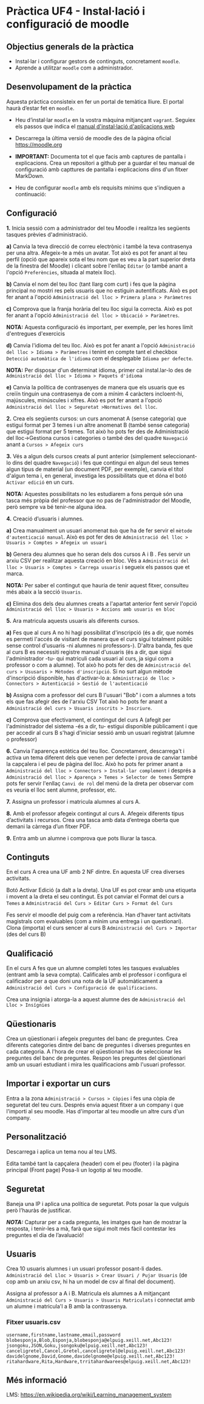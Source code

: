 # Pràctica UF4 - Instal·lació i configuració de moodle
## Objectius generals de la pràctica
* Instal·lar i configurar gestors de continguts, concretament `moodle`.
* Aprende a utilitzar `moodle` com a administrador.

## Desenvolupament de la pràctica

Aquesta pràctica consisteix en fer un portal de temàtica lliure. El portal haurà d’estar fet en `moodle`.

* Heu d’instal·lar `moodle` en la vostra màquina mitjançant `vagrant`. Seguiex els passos que indica el [manual d'instal·lació d'aplicacions web](installacio-aplicacions-web.md)

* Descarrega la última versió de moodle des de la pàgina oficial https://moodle.org

* **IMPORTANT:** Documenta tot el que facis amb captures de pantalla i explicacions. Crea un repositori a github per a guardar el teu manual de configuració amb capttures de pantalla i explicacions dins d'un fitxer MarkDown.

* Heu de configurar `moodle` amb els requisits mínims que s'indiquen a continuació:

## Configuració

**1.** Inicia sessió com a administrador del teu Moodle i realitza les següents tasques prèvies d'administració.

   **a)** Canvia la teva direcció de correu electrònic i també la teva contrasenya per una altra. Afegeix-te a més un avatar. Tot això es pot fer anant al teu perfil (opció que apareix sota el teu nom que es veu a la part superior dreta de la finestra del Moodle) i clicant sobre l'enllaç `Editar` (o també anant a l'opció `Preferències`, situada al mateix lloc).
   
   **b)** Canvia el nom del teu lloc (tant llarg com curt) i fes que la pàgina principal no mostri res pels usuaris que no estiguin autentificats. Això es pot fer anant a l'opció `Administració del lloc > Primera plana > Paràmetres`
   
   **c)** Comprova que la franja horària del teu lloc sigui la correcta. Això es pot fer anant a l'opció `Administració del lloc > Ubicació > Paràmetres`.
   
   **NOTA:** Aquesta configuració és important, per exemple, per les hores límit d'entregues d'exercicis
   
   **d)** Canvia l'idioma del teu lloc. Això es pot fer anant a l'opció `Administració del lloc > Idioma > Paràmetres` i tenint en compte tant el checkbox `Detecció automàtica de l'idioma` com el desplegable `Idioma per defecte`.
   
   **NOTA:** Per disposar d'un determinat idioma, primer cal instal.lar-lo des de `Administració del lloc > Idioma > Paquets d'idioma`
   
   **e)** Canvia la política de contrasenyes de manera que els usuaris que es creiïn tinguin una contrasenya de com a mínim 4 caràcters incloent-hi, majúscules, minúscules i xifres. Això es pot fer anant a l'opció `Administració del lloc > Seguretat >Normatives del lloc`.

**2.** Crea els següents cursos: un curs anomenat A (sense categoria) que estigui format per 3 temes i un altre anomenat B (també sense categoria) que estigui format per 5 temes. Tot això ho pots fer des de Administració del lloc->Gestiona cursos i categories o també des del quadre `Navegació` anant a `Cursos > Afegeix curs`

**3.** Vés a algun dels cursos creats al punt anterior (simplement seleccionant-lo dins del quadre `Navegació`) i fes que contingui en algun del seus temes algun tipus de material (un document PDF, per exemple), canvia el títol d'algun tema i, en general, investiga les possibilitats que et dóna el botó `Activar edició` en un curs.

   **NOTA:** Aquestes possibilitats no les estudiarem a fons perquè són una tasca més pròpia del professor que no pas de l'administrador del Moodle, però sempre va bé tenir-ne alguna idea.

**4.** Creació d’usuaris i alumnes. 
   
   **a)** Crea manualment un usuari anomenat `Bob` que ha de fer servir el `mètode d'autenticació manual`. Això es pot fer des de `Administració del lloc > Usuaris > Comptes > Afegeix un usuari`
   
   **b)** Genera deu alumnes que ho seran dels dos cursos A i B . Fes servir un arxiu CSV per realitzar aquesta creació en bloc. Vés a `Administració del lloc > Usuaris > Comptes > Carrega usuaris` i segueix els passos que et marca. 
   
   **NOTA:** Per saber el contingut que hauria de tenir aquest fitxer, consulteu més abaix a la secció `Usuaris`.
   
   **c)** Elimina dos dels deu alumnes creats a l'apartat anterior fent servir l'opció `Administració del lloc > Usuaris > Accions amb usuaris en bloc`

**5.** Ara matricula aquests usuaris als diferents cursos.

   **a)** Fes que al curs A no hi hagi possibilitat d'inscripció (és a dir, que només es permeti l'accés de visitant de manera que el curs sigui totalment públic sense control d'usuaris -ni alumnes ni professors-). D'altra banda, fes que al curs B es necessiti registre manual d'usuaris (és a dir, que sigui l'administrador -tu- qui matriculi cada usuari al curs, ja sigui com a professor o com a alumne). Tot això ho pots fer des de `Administració del curs > Ususaris > Mètodes d'inscripció`. Si no surt algun mètode d'inscripció disponible, has d'activar-lo a: `Administració de lloc > Connectors > Autenticació > Gestió de l'autenticació`

   **b)** Assigna com a professor del curs B l'usuari "Bob" i com a alumnes a tots els que fas afegir des de l'arxiu CSV Tot això ho pots fer anant a `Administració del curs > Usuaris inscrits > Inscriure`.

   **c)** Comprova que efectivament, el contingut del curs A (afegit per l'administrador del sistema -és a dir, tu- estigui disponible públicament i que per accedir al curs B s'hagi d'iniciar sessió amb un usuari registrat (alumne o professor)

**6.** Canvia l'aparença estètica del teu lloc. Concretament, descarrega't i activa un tema diferent dels que venen per defecte i prova de canviar també la capçalera i el peu de pàgina del lloc. Això ho pots fer primer anant a `Administració del lloc > Connectors > Instal·lar complement` i després a `Administració del lloc > Aparença > Temes > Selector de temes` Sempre pots fer servir l'enllaç `Canvi de rol` del menú de la dreta per observar com es veuria el lloc sent alumne, professor, etc.

**7.** Assigna un professor i matricula alumnes al curs A.

**8.** Amb el professor afegeix contingut al curs A. Afegeix diferents tipus d’activitats i recursos. Crea una tasca amb data d’entrega oberta que demani la càrrega d’un fitxer PDF.

**9.** Entra amb un alumne i comprova que pots lliurar la tasca.

## Continguts
En el curs A crea una UF amb 2 NF dintre. En aquesta UF crea diverses activitats.

Botó Activar Edició (a dalt a la dreta). Una UF es pot crear amb una etiqueta i movent a la dreta el seu contingut. Es pot canviar el Format del curs a `Temes` a `Administració del Curs > Editar Curs > Format del Curs`

Fes servir el moodle del puig com a referència. Han d’haver tant activitats magistrals com evaluables (com a mínim una entrega i un questionari). Clona (importa) el curs sencer al curs B `Administració del Curs > Importar` (des del curs B)

## Qualificació
En el curs A fes que un alumne completi totes les tasques evaluables (entrant amb la seva compta). Calificales amb el professor i configura el calificador per a que doni una nota de la UF automàticament a `Administració del Curs > Configuració de qualificacions`.

Crea una insignia i atorga-la a aquest alumne des de `Administració del Lloc > Insígnies`

## Qüestionaris
Crea un qüestionari i afegeix preguntes del banc de preguntes. Crea diferents categories dintre del banc de preguntes i diverses preguntes en cada categoria. A l'hora de crear el qüestionari has de seleccionar les preguntes del banc de preguntes. Respon les preguntes del qüestionari amb un usuari estudiant i mira les qualificacions amb l'usuari professor.

## Importar i exportar un curs
Entra a la zona `Administració > Cursos > Còpies` i fes una còpia de seguretat del teu curs. Després envia aquest fitxer a un company i que l'importi al seu moodle. Has d'importar al teu moodle un altre curs d'un company. 

## Personalització
Descarrega i aplica un tema nou al teu LMS.

Edita també tant la capçalera (header) com el peu (footer) i la pàgina principal (Front page) Posa-li un logotip al teu moodle.

## Seguretat
Baneja una IP i aplica una política de seguretat. Pots posar la que vulguis però l’hauràs de justificar.

***NOTA:*** Capturar per a cada pregunta, les imatges que han de mostrar la resposta, i tenir-les a mà, farà que sigui molt més fàcil contestar les preguntes el dia de l’avaluació!

## Usuaris
Crea 10 usuaris alumnes i un usuari professor posant-li dades.
`Administració del Lloc > Usuaris > Crear Usuari / Pujar Usuaris` (de cop amb un arxiu csv, hi ha un model de csv al final del document).

Assigna al professor a A i B. Matricula els alumnes a A mitjançant `Administració del Curs > Usuaris > Usuaris Matriculats` i connectat amb un alumne i matricula'l a B amb la contrassenya.

### Fitxer usuaris.csv

```console
username,firstname,lastname,email,password
blobesponja,Blob,Esponja,blobesponja@elpuig.xeill.net,Abc123!
jsongoku,JSON,Goku,jsongoku@elpuig.xeill.net,Abc123!
canceligretel,Cancel,Gretel,canceligretel@elpuig.xeill.net,Abc123!
davidelgnome,David,Gnome,davidelgnome@elpuig.xeill.net,Abc123!
ritahardware,Rita,Hardware,trritahardwarees@elpuig.xeill.net,Abc123!
```

## Més informació
LMS: https://en.wikipedia.org/wiki/Learning_management_system
